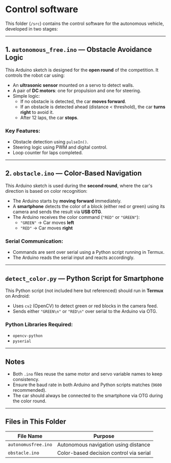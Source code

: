 Control software
====
This folder (`/src`) contains the control software for the autonomous vehicle, developed in two stages:

---

## 1. `autonomous_free.ino` — Obstacle Avoidance Logic

This Arduino sketch is designed for the **open round** of the competition. It controls the robot car using:

- An **ultrasonic sensor** mounted on a servo to detect walls.
- A pair of **DC motors**: one for propulsion and one for steering.
- Simple logic:
  - If no obstacle is detected, the car **moves forward**.
  - If an obstacle is detected ahead (distance < threshold), the car **turns right** to avoid it.
  - After 12 laps, the car **stops**.

### Key Features:
- Obstacle detection using `pulseIn()`.
- Steering logic using PWM and digital control.
- Loop counter for laps completed.

---

## 2. `obstacle.ino` — Color-Based Navigation

This Arduino sketch is used during the **second round**, where the car's direction is based on color recognition:

- The Arduino starts by **moving forward** immediately.
- A **smartphone** detects the color of a block (either red or green) using its camera and sends the result via **USB OTG**.
- The Arduino receives the color command (`"RED"` or `"GREEN"`):
  - `"GREEN"` → Car moves **left**
  - `"RED"` → Car moves **right**

### Serial Communication:
- Commands are sent over serial using a Python script running in Termux.
- The Arduino reads the serial input and reacts accordingly.

---

## `detect_color.py` — Python Script for Smartphone

This Python script (not included here but referenced) should run in **Termux** on Android:

- Uses `cv2` (OpenCV) to detect green or red blocks in the camera feed.
- Sends either `"GREEN\n"` or `"RED\n"` over serial to the Arduino via OTG.

### Python Libraries Required:
- `opencv-python`
- `pyserial`

---

## Notes

- Both `.ino` files reuse the same motor and servo variable names to keep consistency.
- Ensure the baud rate in both Arduino and Python scripts matches (`9600` recommended).
- The car should always be connected to the smartphone via OTG during the color round.

---

## Files in This Folder

| File Name         | Purpose                                 |
|-------------------|------------------------------------------|
| `autonomusfree.ino`  | Autonomous navigation using distance     |
| `obstacle.ino` | Color-based decision control via serial  |
